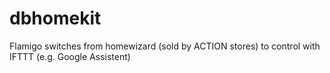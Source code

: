 # dbhomekit
Flamigo switches from homewizard (sold by ACTION stores) to control with IFTTT (e.g. Google Assistent)
